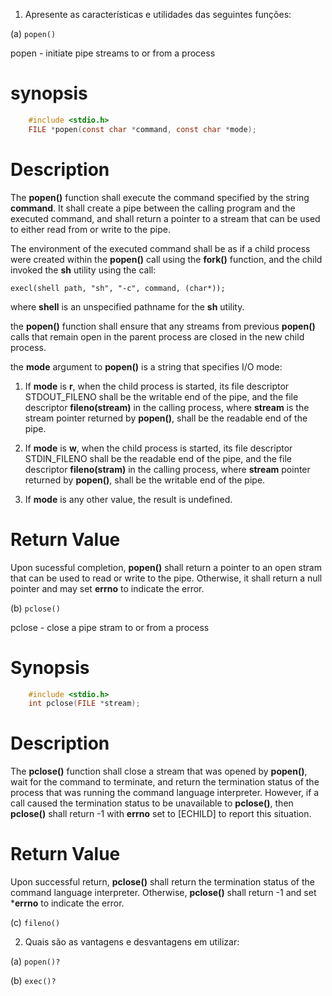 1. Apresente as características e utilidades das seguintes funções:

(a) `popen()`

popen - initiate pipe streams to or from a process

# synopsis

```C
	#include <stdio.h>
	FILE *popen(const char *command, const char *mode);
```

# Description

The **popen()** function shall execute the command specified by the string **command**. It shall create a pipe between the calling program and the executed command, and shall return a pointer to a stream that can be used to either read from or write to the pipe.

The environment of the executed command shall be as if a child process were created within the **popen()** call using the **fork()** function, and the child invoked the **sh** utility using the call:

```
execl(shell path, "sh", "-c", command, (char*));

```
where **shell** is an unspecified pathname for the **sh** utility.

the **popen()** function shall ensure that any streams from previous **popen()** calls that remain open in the parent process are closed in the new child process.

the **mode** argument to **popen()** is a string that specifies I/O mode:

1. If **mode** is **r**, when the child process is started, its file descriptor STDOUT_FILENO shall be the writable end of the pipe, and the file descriptor **fileno(stream)** in the calling process, where **stream** is the stream pointer returned by **popen()**, shall be the readable end of the pipe.

2. If **mode** is **w**, when the child process is started, its file descriptor STDIN_FILENO shall be the readable end of the pipe, and the file descriptor **fileno(stram)** in the calling process, where **stream** pointer returned by **popen()**, shall be the writable end of the pipe.

3. If **mode** is any other value, the result is undefined. 

# Return Value

Upon sucessful completion, **popen()** shall return a pointer to an open stram that can be used to read or write to the pipe. Otherwise, it shall return a null pointer and may set **errno** to indicate the error.

(b) `pclose()`

pclose - close a pipe stram to or from a process

# Synopsis

```C
	#include <stdio.h>
	int pclose(FILE *stream);
```
# Description

The **pclose()** function shall close a stream that was opened by **popen()**, wait for the command to terminate, and return the termination status of the process that was running the command language interpreter. However, if a call caused the termination status to be unavailable to **pclose()**, then **pclose()** shall return -1 with **errno** set to [ECHILD] to report this situation.

# Return Value

Upon successful return, **pclose()** shall return the termination status of the command language interpreter. Otherwise, **pclose()** shall return -1 and set ***errno** to indicate the error.

(c) `fileno()`



2. Quais são as vantagens e desvantagens em utilizar:

(a) `popen()?`



(b) `exec()?`


